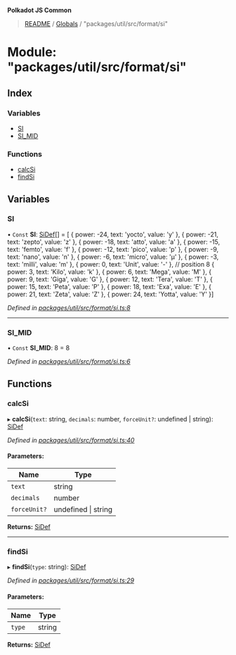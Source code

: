 **Polkadot JS Common**

> [README](../README.md) / [Globals](../globals.md) / "packages/util/src/format/si"

# Module: "packages/util/src/format/si"

## Index

### Variables

* [SI](_packages_util_src_format_si_.md#si)
* [SI\_MID](_packages_util_src_format_si_.md#si_mid)

### Functions

* [calcSi](_packages_util_src_format_si_.md#calcsi)
* [findSi](_packages_util_src_format_si_.md#findsi)

## Variables

### SI

• `Const` **SI**: [SiDef](../interfaces/_packages_util_src_types_.sidef.md)[] = [ { power: -24, text: 'yocto', value: 'y' }, { power: -21, text: 'zepto', value: 'z' }, { power: -18, text: 'atto', value: 'a' }, { power: -15, text: 'femto', value: 'f' }, { power: -12, text: 'pico', value: 'p' }, { power: -9, text: 'nano', value: 'n' }, { power: -6, text: 'micro', value: 'µ' }, { power: -3, text: 'milli', value: 'm' }, { power: 0, text: 'Unit', value: '-' }, // position 8 { power: 3, text: 'Kilo', value: 'k' }, { power: 6, text: 'Mega', value: 'M' }, { power: 9, text: 'Giga', value: 'G' }, { power: 12, text: 'Tera', value: 'T' }, { power: 15, text: 'Peta', value: 'P' }, { power: 18, text: 'Exa', value: 'E' }, { power: 21, text: 'Zeta', value: 'Z' }, { power: 24, text: 'Yotta', value: 'Y' }]

*Defined in [packages/util/src/format/si.ts:8](https://github.com/polkadot-js/common/blob/ce964d2f/packages/util/src/format/si.ts#L8)*

___

### SI\_MID

• `Const` **SI\_MID**: 8 = 8

*Defined in [packages/util/src/format/si.ts:6](https://github.com/polkadot-js/common/blob/ce964d2f/packages/util/src/format/si.ts#L6)*

## Functions

### calcSi

▸ **calcSi**(`text`: string, `decimals`: number, `forceUnit?`: undefined \| string): [SiDef](../interfaces/_packages_util_src_types_.sidef.md)

*Defined in [packages/util/src/format/si.ts:40](https://github.com/polkadot-js/common/blob/ce964d2f/packages/util/src/format/si.ts#L40)*

#### Parameters:

Name | Type |
------ | ------ |
`text` | string |
`decimals` | number |
`forceUnit?` | undefined \| string |

**Returns:** [SiDef](../interfaces/_packages_util_src_types_.sidef.md)

___

### findSi

▸ **findSi**(`type`: string): [SiDef](../interfaces/_packages_util_src_types_.sidef.md)

*Defined in [packages/util/src/format/si.ts:29](https://github.com/polkadot-js/common/blob/ce964d2f/packages/util/src/format/si.ts#L29)*

#### Parameters:

Name | Type |
------ | ------ |
`type` | string |

**Returns:** [SiDef](../interfaces/_packages_util_src_types_.sidef.md)
